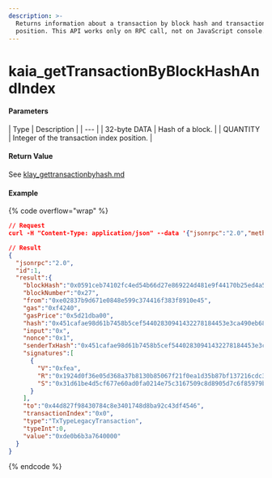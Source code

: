 ```yaml
---
description: >-
  Returns information about a transaction by block hash and transaction index
  position. This API works only on RPC call, not on JavaScript console.
---
```


# kaia\_getTransactionByBlockHashAndIndex

#### **Parameters**

\| Type | Description | | --- | | 32-byte DATA | Hash of a block. | | QUANTITY | Integer of the transaction index position. |

#### **Return Value**

See [klay\_gettransactionbyhash.md](klay_gettransactionbyhash.md "mention")

#### Example

{% code overflow="wrap" %}
```json
// Request
curl -H "Content-Type: application/json" --data '{"jsonrpc":"2.0","method":"kaia_getTransactionByBlockHashAndIndex","params":["0x451cafae98d61b7458b5cef54402830941432278184453e3ca490eb687317e68", "0x0"],"id":1}' http://kaia.blockpi.network/v1/rpc/your-api-key

// Result
{
  "jsonrpc":"2.0",
  "id":1,
  "result":{
    "blockHash":"0x0591ceb74102fc4ed54b66d27e869224d481e9f44170b25ed4a5654675043198",
    "blockNumber":"0x27",
    "from":"0xe02837b9d671e0848e599c374416f383f8910e45",
    "gas":"0xf4240",
    "gasPrice":"0x5d21dba00",
    "hash":"0x451cafae98d61b7458b5cef54402830941432278184453e3ca490eb687317e68",
    "input":"0x",
    "nonce":"0x1",
    "senderTxHash":"0x451cafae98d61b7458b5cef54402830941432278184453e3ca490eb687317e68",
    "signatures":[
      {
        "V":"0xfea",
        "R":"0x1924d0f36e05d368a37b8130b85067f21f0ea1d35b87bf137216cdc3c844c762",
        "S":"0x31d61be4d5cf677e60ad0fa0214e75c3167509c8d8905d7c6f85979b5f32eead"
      }
    ],
    "to":"0x44d827f98430784c8e3401748d8ba92c43df4546",
    "transactionIndex":"0x0",
    "type":"TxTypeLegacyTransaction",
    "typeInt":0,
    "value":"0xde0b6b3a7640000"
  }
}
```
{% endcode %}
